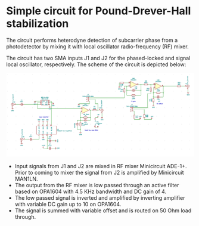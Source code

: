 # Simple circuit for Pound-Drever-Hall stabilization
The circuit performs heterodyne detection of subcarrier phase from a photodetector 
by mixing it with local oscillator radio-frequency (RF) mixer. 

The circuit has two SMA inputs J1 and J2 for the phased-locked and signal  local oscillator, respectively. 
The scheme of the circuit is depicted below:

![alt text](Scheme.png)

- Input signals from J1 and J2 are mixed in RF mixer Minicircuit ADE-1+. 
Prior to coming to mixer the signal from J2 is amplified by Minicircuit MAN1LN.
- The output from the RF mixer is low passed through an active filter based on OPA1604
with 4.5 KHz bandwidth and DC gain of 4.
- The low passed signal is inverted and amplified by inverting amplifier with variable DC gain up to 10 on OPA1604.
- The signal is summed with variable offset and is routed on 50 Ohm load through.

